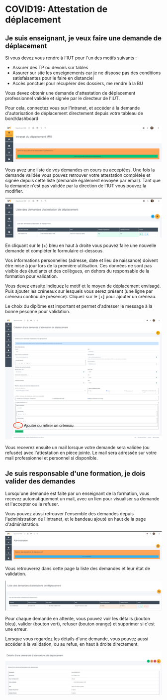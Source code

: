 # COVID19: Attestation de déplacement

## Je suis enseignant, je veux faire une demande de déplacement

Si vous devez vous rendre à l'IUT pour l'un des motifs suivants :

* Assurer des TP ou devoirs sur tables
* Assurer sur site les enseignements car je ne dispose pas des conditions satisfaisantes pour le faire en distanciel
* Accès ponctuel pour récupérer des dossiers, me rendre à la BU

Vous devez obtenir une demande d'attestation de déplacement professionnel validée et signée par le directeur de l'IUT.

Pour cela, connectez vous sur l'intranet, et accéder à la demande d'autorisation de déplacement directement depuis votre tableau de bord/dashboard

![Acc&#xE9;der &#xE0; la gestion des demandes d&apos;attestations de d&#xE9;placement sur l&apos;intranet](.gitbook/assets/capture-de-cran-2020-11-09-a-08.16.42.png)

Vous avez une liste de vos demandes en cours ou acceptées. Une fois la demande validée vous pouvez retrouver votre attestation complétée et signée depuis cette liste \(demande également envoyée par email\). Tant que la demande n'est pas validée par la direction de l'IUT vous pouvez la modifier.

![Liste de mes demandes en cours](.gitbook/assets/capture-de-cran-2020-11-09-a-08.16.56.png)

En cliquant sur le \(+\) bleu en haut à droite vous pouvez faire une nouvelle demande et compléter le formulaire ci-dessous.

Vos informations personnelles \(adresse, date et lieu de naissance\) doivent être mise à jour lors de la première utilisation. Ces données ne sont pas visible des étudiants et des collègues, en dehors du responsable de la formation pour validation.

Vous devez ensuite indiquez le motif et le moyen de déplacement envisagé. Puis ajouter les créneaux sur lesquels vous serez présent \(une ligne par créneau continu de présence\). Cliquez sur le \[+\] pour ajouter un créneau.

Le choix du diplôme est important et permet d'adresser le message à la bonne pesonne pour validation.

![Formulaire &#xE0; compl&#xE9;ter.](.gitbook/assets/form-covid.png)

 Vous recevrez ensuite un mail lorsque votre demande sera validée \(ou refusée\) avec l'attestation en pièce jointe. Le mail sera adressée sur votre mail professionnel et personnel si disponible.

## Je suis responsable d'une formation, je dois valider des demandes

Lorsqu'une demande est faite par un enseignant de la formation, vous recevez automatiquement un mail, avec un lien pour visualiser sa demande et l'accepter ou la refuser.

Vous pouvez aussi retrouver l'ensemble des demandes depuis l'administration de l'intranet, et le bandeau ajouté en haut de la page d'administration.

![Gestion des demandes d&apos;autorisation de d&#xE9;placement](.gitbook/assets/capture-de-cran-2020-11-09-a-08.29.50.png)

Vous retrouverez dans cette page la liste des demandes et leur état de validation.

![Liste des demandes](.gitbook/assets/capture-de-cran-2020-11-09-a-08.31.26.png)

Pour chaque demande en attente, vous pouvez voir les détails \(bouton bleu\), valider \(bouton vert\), refuser \(bouton orange\) et supprimer si c'est une erreur.

Lorsque vous regardez les détails d'une demande, vous pouvez aussi accéder à la validation, ou au refus, en haut à droite directement.

![D&#xE9;tail d&apos;une demande, avec boutons de validation en haut &#xE0; droite](.gitbook/assets/capture-de-cran-2020-11-09-a-08.37.02.png)

